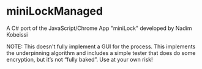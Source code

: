 miniLockManaged
===============

A C# port of the JavaScript/Chrome App "miniLock" developed by Nadim Kobeissi

NOTE:  This doesn't fully implement a GUI for the process.  This implements the underpinning algorithm and includes a simple tester that does do some encryption, but it’s not “fully baked”.  Use at your own risk!
